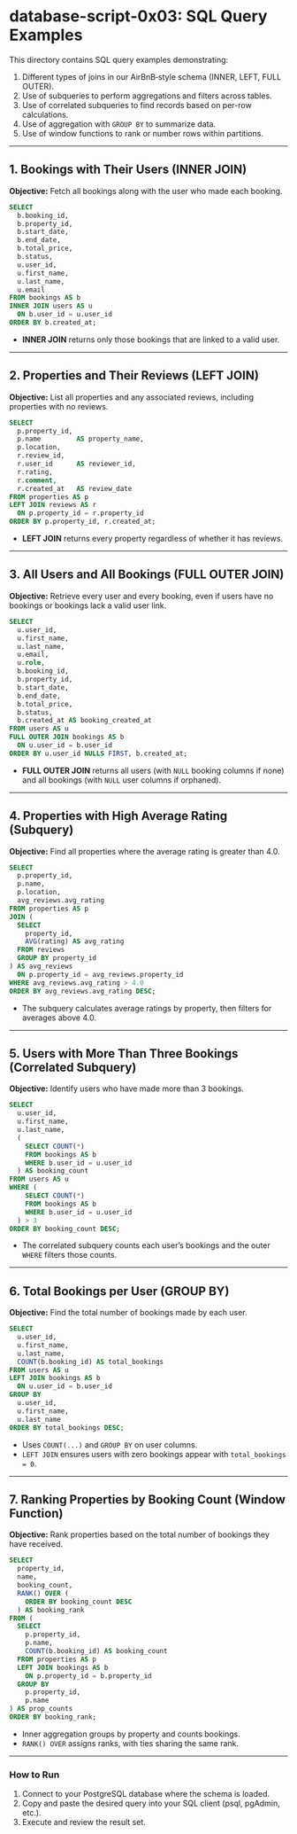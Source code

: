 # database-script-0x03: SQL Query Examples

This directory contains SQL query examples demonstrating:

1. Different types of joins in our AirBnB‑style schema (INNER, LEFT, FULL OUTER).
2. Use of subqueries to perform aggregations and filters across tables.
3. Use of correlated subqueries to find records based on per-row calculations.
4. Use of aggregation with `GROUP BY` to summarize data.
5. Use of window functions to rank or number rows within partitions.

---

## 1. Bookings with Their Users (INNER JOIN)

**Objective:** Fetch all bookings along with the user who made each booking.

```sql
SELECT
  b.booking_id,
  b.property_id,
  b.start_date,
  b.end_date,
  b.total_price,
  b.status,
  u.user_id,
  u.first_name,
  u.last_name,
  u.email
FROM bookings AS b
INNER JOIN users AS u
  ON b.user_id = u.user_id
ORDER BY b.created_at;
```

* **INNER JOIN** returns only those bookings that are linked to a valid user.

---

## 2. Properties and Their Reviews (LEFT JOIN)

**Objective:** List all properties and any associated reviews, including properties with no reviews.

```sql
SELECT
  p.property_id,
  p.name         AS property_name,
  p.location,
  r.review_id,
  r.user_id      AS reviewer_id,
  r.rating,
  r.comment,
  r.created_at   AS review_date
FROM properties AS p
LEFT JOIN reviews AS r
  ON p.property_id = r.property_id
ORDER BY p.property_id, r.created_at;
```

* **LEFT JOIN** returns every property regardless of whether it has reviews.

---

## 3. All Users and All Bookings (FULL OUTER JOIN)

**Objective:** Retrieve every user and every booking, even if users have no bookings or bookings lack a valid user link.

```sql
SELECT
  u.user_id,
  u.first_name,
  u.last_name,
  u.email,
  u.role,
  b.booking_id,
  b.property_id,
  b.start_date,
  b.end_date,
  b.total_price,
  b.status,
  b.created_at AS booking_created_at
FROM users AS u
FULL OUTER JOIN bookings AS b
  ON u.user_id = b.user_id
ORDER BY u.user_id NULLS FIRST, b.created_at;
```

* **FULL OUTER JOIN** returns all users (with `NULL` booking columns if none) and all bookings (with `NULL` user columns if orphaned).

---

## 4. Properties with High Average Rating (Subquery)

**Objective:** Find all properties where the average rating is greater than 4.0.

```sql
SELECT
  p.property_id,
  p.name,
  p.location,
  avg_reviews.avg_rating
FROM properties AS p
JOIN (
  SELECT
    property_id,
    AVG(rating) AS avg_rating
  FROM reviews
  GROUP BY property_id
) AS avg_reviews
  ON p.property_id = avg_reviews.property_id
WHERE avg_reviews.avg_rating > 4.0
ORDER BY avg_reviews.avg_rating DESC;
```

* The subquery calculates average ratings by property, then filters for averages above 4.0.

---

## 5. Users with More Than Three Bookings (Correlated Subquery)

**Objective:** Identify users who have made more than 3 bookings.

```sql
SELECT
  u.user_id,
  u.first_name,
  u.last_name,
  (
    SELECT COUNT(*)
    FROM bookings AS b
    WHERE b.user_id = u.user_id
  ) AS booking_count
FROM users AS u
WHERE (
    SELECT COUNT(*)
    FROM bookings AS b
    WHERE b.user_id = u.user_id
  ) > 3
ORDER BY booking_count DESC;
```

* The correlated subquery counts each user’s bookings and the outer `WHERE` filters those counts.

---

## 6. Total Bookings per User (GROUP BY)

**Objective:** Find the total number of bookings made by each user.

```sql
SELECT
  u.user_id,
  u.first_name,
  u.last_name,
  COUNT(b.booking_id) AS total_bookings
FROM users AS u
LEFT JOIN bookings AS b
  ON u.user_id = b.user_id
GROUP BY
  u.user_id,
  u.first_name,
  u.last_name
ORDER BY total_bookings DESC;
```

* Uses `COUNT(...)` and `GROUP BY` on user columns.
* `LEFT JOIN` ensures users with zero bookings appear with `total_bookings = 0`.

---

## 7. Ranking Properties by Booking Count (Window Function)

**Objective:** Rank properties based on the total number of bookings they have received.

```sql
SELECT
  property_id,
  name,
  booking_count,
  RANK() OVER (
    ORDER BY booking_count DESC
  ) AS booking_rank
FROM (
  SELECT
    p.property_id,
    p.name,
    COUNT(b.booking_id) AS booking_count
  FROM properties AS p
  LEFT JOIN bookings AS b
    ON p.property_id = b.property_id
  GROUP BY
    p.property_id,
    p.name
) AS prop_counts
ORDER BY booking_rank;
```

* Inner aggregation groups by property and counts bookings.
* `RANK() OVER` assigns ranks, with ties sharing the same rank.

---

### How to Run

1. Connect to your PostgreSQL database where the schema is loaded.
2. Copy and paste the desired query into your SQL client (psql, pgAdmin, etc.).
3. Execute and review the result set.


